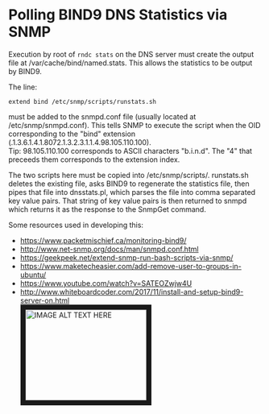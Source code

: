 # Polling BIND9 DNS Statistics via SNMP
Execution by root of `rndc stats` on the DNS server must create the output file at /var/cache/bind/named.stats.  This allows the statistics to be output by BIND9.

The line:
```
extend bind /etc/snmp/scripts/runstats.sh
```
must be added to the snmpd.conf file (usually located at /etc/snmp/snmpd.conf). This tells SNMP to execute the script when the OID corresponding to the "bind" extension (.1.3.6.1.4.1.8072.1.3.2.3.1.1.4.98.105.110.100).  
Tip: 98.105.110.100 corresponds to ASCII characters "b.i.n.d". The "4" that preceeds them corresponds to the extension index.

The two scripts here must be copied into /etc/snmp/scripts/.
runstats.sh deletes the existing file, asks BIND9 to regenerate the statistics file, then pipes that file into dnsstats.pl, which parses the file into comma separated key value pairs.  That string of key value pairs is then returned to snmpd which returns it as the response to the SnmpGet command.

Some resources used in developing this:
- https://www.packetmischief.ca/monitoring-bind9/
- http://www.net-snmp.org/docs/man/snmpd.conf.html
- https://geekpeek.net/extend-snmp-run-bash-scripts-via-snmp/
- https://www.maketecheasier.com/add-remove-user-to-groups-in-ubuntu/
- https://www.youtube.com/watch?v=SATEOZwjw4U
- http://www.whiteboardcoder.com/2017/11/install-and-setup-bind9-server-on.html
<br /><a href="http://www.youtube.com/watch?feature=player_embedded&v=SATEOZwjw4U
" target="_blank"><img src="http://img.youtube.com/vi/SATEOZwjw4U/0.jpg" 
alt="IMAGE ALT TEXT HERE" width="240" height="180" border="10" /></a>
